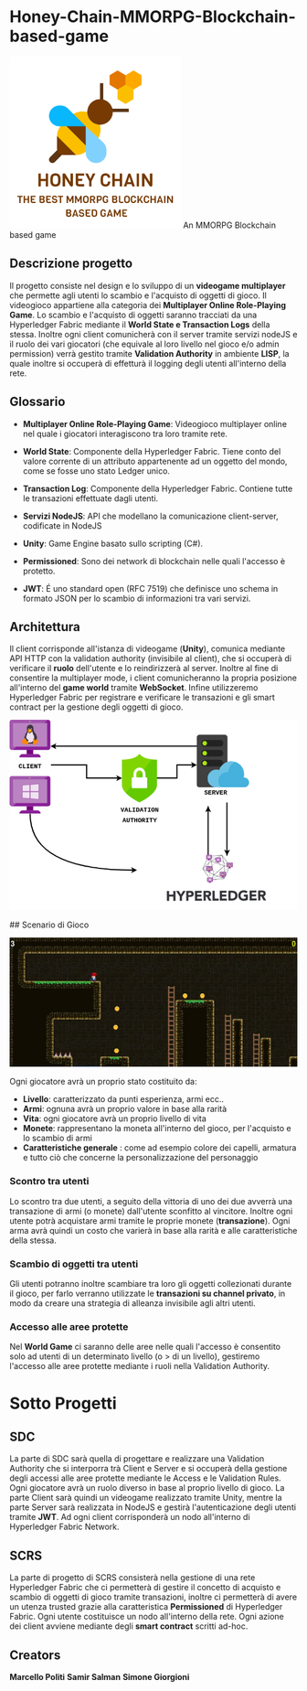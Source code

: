 # Honey-Chain-MMORPG-Blockchain-based-game


<img src="https://github.com/samirsalman/-Honey-Chain-MMORPG-Blockchain-based-game-/blob/master/honeychain%402x.png"/>
An MMORPG Blockchain based game

## Descrizione progetto

Il progetto consiste nel design e lo sviluppo di un **videogame multiplayer** che permette agli utenti lo scambio e l'acquisto di oggetti di gioco. Il videogioco appartiene alla categoria dei **Multiplayer Online Role-Playing Game**. Lo scambio e l'acquisto di oggetti saranno tracciati da una Hyperledger Fabric mediante il **World State e Transaction Logs** della stessa.
Inoltre ogni client comunicherà con il server tramite servizi nodeJS e il ruolo dei vari giocatori (che equivale al loro livello nel gioco e/o admin permission) verrà gestito tramite **Validation Authority** in ambiente **LISP**, la quale inoltre si occuperà di effetturà il logging degli utenti all'interno della rete.

## Glossario

- **Multiplayer Online Role-Playing Game**: Videogioco multiplayer online nel quale i giocatori interagiscono tra loro tramite rete.

- **World State**: Componente della Hyperledger Fabric. Tiene conto del valore corrente di un attributo appartenente ad un oggetto del mondo, come se fosse uno stato Ledger unico.

- **Transaction Log**: Componente della Hyperledger Fabric. Contiene tutte le transazioni effettuate dagli utenti.

- **Servizi NodeJS**: API che modellano la comunicazione client-server, codificate in NodeJS

- **Unity**: Game Engine basato sullo scripting (C#).

- **Permissioned**: Sono dei network di blockchain nelle quali l'accesso è protetto.

- **JWT**: É uno standard open (RFC 7519) che definisce uno schema in formato JSON per lo scambio di informazioni tra vari servizi.

<div style="page-break-after: always;"></div>

## Architettura
Il client corrisponde all'istanza di videogame (**Unity**), comunica mediante API HTTP con la validation authority (invisibile al client), che si occuperà di verificare il **ruolo** dell'utente e lo reindirizzerà al server. Inoltre al fine di consentire la multiplayer mode, i client comunicheranno la propria posizione all'interno del **game world** tramite **WebSocket**. Infine utilizzeremo Hyperledger Fabric per registrare e verificare le transazioni e gli smart contract per la gestione degli oggetti di gioco.   

![arch](images/2020/05/arch.png)

<div style="page-break-after: always;"></div>
## Scenario di Gioco

![scenario](images/2020/05/scenario.png)

Ogni giocatore avrà un proprio stato costituito da:
- **Livello**: caratterizzato da punti esperienza, armi ecc..
- **Armi**: ognuna avrà un proprio valore in base alla rarità
- **Vita**: ogni giocatore avrà un proprio livello di vita
- **Monete**: rappresentano la moneta all'interno del gioco, per l'acquisto e lo scambio di armi
- **Caratteristiche generale** : come ad esempio colore dei capelli, armatura e tutto ciò che concerne la personalizzazione del personaggio



### Scontro tra utenti

Lo scontro tra due utenti, a seguito della vittoria di uno dei due avverrà una transazione di armi (o monete) dall'utente sconfitto al vincitore. Inoltre ogni utente potrà acquistare armi tramite le proprie monete (**transazione**). Ogni arma avrà quindi un costo che varierà in base alla rarità e alle caratteristiche della stessa.

### Scambio di oggetti tra utenti

Gli utenti potranno inoltre scambiare tra loro gli oggetti collezionati durante il gioco, per farlo verranno utilizzate le **transazioni su channel privato**, in modo da creare una strategia di alleanza invisibile agli altri utenti.

### Accesso alle aree protette

Nel **World Game** ci saranno delle aree nelle quali l'accesso è consentito solo ad utenti di un determinato livello (o > di un livello), gestiremo l'accesso alle aree protette mediante i ruoli nella Validation Authority.

<div style="page-break-after: always;"></div>

# Sotto Progetti

## SDC

La parte di SDC sarà quella di progettare e realizzare una Validation Authority che si interporra trà Client e Server e si occuperà della gestione degli accessi alle aree protette mediante le Access e le Validation Rules. Ogni giocatore avrà un ruolo diverso in base al proprio livello di gioco. La parte Client sarà quindi un videogame realizzato tramite Unity, mentre la parte Server sarà realizzata in NodeJS e gestirà l'autenticazione degli utenti tramite **JWT**. Ad ogni client corrisponderà un nodo all'interno di Hyperledger Fabric Network.

## SCRS

La parte di progetto di SCRS consisterà nella gestione di una rete Hyperledger Fabric che ci permetterà di gestire il concetto di acquisto e scambio di oggetti di gioco tramite transazioni, inoltre ci permetterà di avere un utenza trusted grazie alla caratteristica **Permissioned** di Hyperledger Fabric. Ogni utente costituisce un nodo all'interno della rete.
Ogni azione dei client avviene mediante degli **smart contract** scritti ad-hoc.


## Creators


**Marcello Politi**
**Samir Salman**
**Simone Giorgioni**

